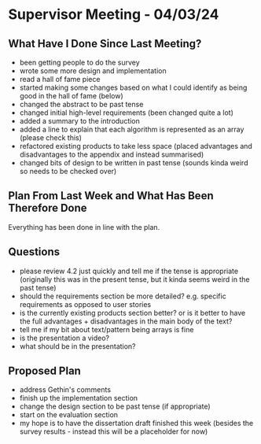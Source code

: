 # Supervisor Meeting - 04/03/24

## What Have I Done Since Last Meeting?
- been getting people to do the survey
- wrote some more design and implementation
- read a hall of fame piece
- started making some changes based on what I could identify as being good in the hall of fame (below)
- changed the abstract to be past tense
- changed initial high-level requirements (been changed quite a lot)
- added a summary to the introduction
- added a line to explain that each algorithm is represented as an array (please check this)
- refactored existing products to take less space (placed advantages and disadvantages to the appendix and instead summarised)
- changed bits of design to be written in past tense (sounds kinda weird so needs to be checked over)


## Plan From Last Week and What Has Been Therefore Done

Everything has been done in line with the plan.


## Questions
- please review 4.2 just quickly and tell me if the tense is appropriate (originally this was in the present tense, but it kinda seems weird in the past tense)
- should the requirements section be more detailed? e.g. specific requirements as opposed to user stories
- is the currently existing products section better? or is it better to have the full advantages + disadvantages in the main body of the text?
- tell me if my bit about text/pattern being arrays is fine
- is the presentation a video?
- what should be in the presentation?



## Proposed Plan
- address Gethin's comments
- finish up the implementation section
- change the design section to be past tense (if appropriate)
- start on the evaluation section
- my hope is to have the dissertation draft finished this week (besides the survey results - instead this will be a placeholder for now)